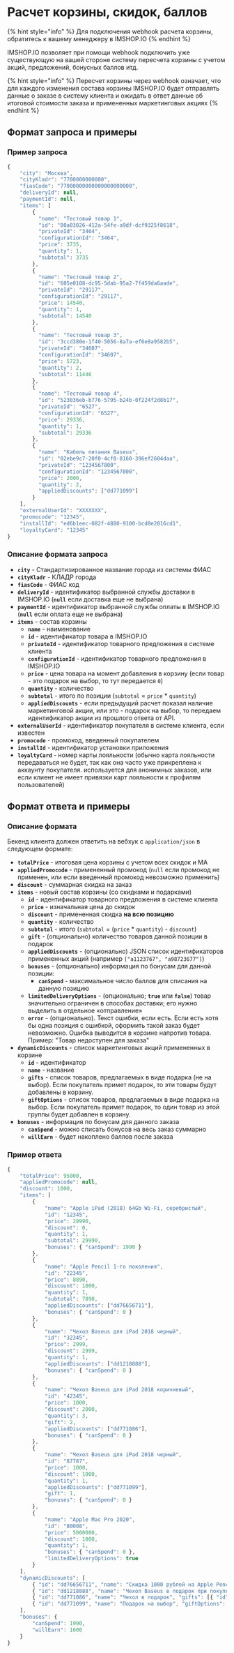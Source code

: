 # Расчет корзины, скидок, баллов

{% hint style="info" %}
Для подключения webhook расчета корзины, обратитесь к вашему менеджеру в IMSHOP.IO
{% endhint %}

IMSHOP.IO позволяет при помощи webhook подключить уже существующую на вашей стороне систему пересчета корзины с учетом акций, предложений, бонусных баллов итд.

{% hint style="info" %}
Пересчет корзины через webhook означает, что для каждого изменения состава корзины IMSHOP.IO будет отправлять данные о заказе в систему клиента и ожидать в ответ данные об итоговой стоимости заказа и примененных маркетинговых акциях
{% endhint %}

## Формат запроса и примеры

### Пример запроса

```javascript
{
    "city": "Москва",
    "cityKladr": "7700000000000",
    "fiasCode": "77000000000000000000000",
    "deliveryId": null,
    "paymentId": null,
    "items": [
        {
          "name": "Тестовый товар 1",
          "id": "00a03026-412a-54fe-a9df-dcf9325f8618",
          "privateId": "3464",
          "configurationId": "3464",
          "price": 3735,
          "quantity": 1,
          "subtotal": 3735
        },
        {
          "name": "Тестовый товар 2",
          "id": "605e0108-dc95-5dab-95a2-7f459da6aade",
          "privateId": "29117",
          "configurationId": "29117",
          "price": 14540,
          "quantity": 1,
          "subtotal": 14540
        },
        {
          "name": "Тестовый товар 3",
          "id": "3ccd380e-1f40-5056-8a7a-ef6e8a9582b5",
          "privateId": "34607",
          "configurationId": "34607",
          "price": 5723,
          "quantity": 2,
          "subtotal": 11446
        },
        {
          "name": "Тестовый товар 4",
          "id": "523036eb-b776-5795-b24b-0f224f2d8b17",
          "privateId": "6527",
          "configurationId": "6527",
          "price": 29336,
          "quantity": 1,
          "subtotal": 29336
        },
        {
          "name": "Кабель питания Baseus",
          "id": "02ebe9c7-20f0-4cf0-8160-396ef2604daa",
          "privateId": "1234567800",
          "configurationId": "1234567800",
          "price": 2000,
          "quantity": 2,
          "appliedDiscounts": ["dd771099"]
        }
    ],
    "externalUserId": "XXXXXXX",
    "promocode": "12345",
    "installId": "ed6b1eec-082f-4880-9100-bcd8e2016cd1",
    "loyaltyCard": "12345"
}
```

### Описание формата запроса

* **`city`** - Стандартизированное название города из системы ФИАС
* **`cityKladr`** - КЛАДР города
* **`fiasCode`** - ФИАС код
* **`deliveryId`** - идентификатор выбранной службы доставки в IMSHOP.IO \(**`null`** если доставка еще не выбрана\)
* **`paymentId`** - идентификатор выбранной службы оплаты в IMSHOP.IO \(**`null`** если оплата еще не выбрана\)
* **`items`** - состав корзины
  * **`name`** - наименование
  * **`id`** - идентификатор товара в IMSHOP.IO
  * **`privateId`** - идентификатор товарного предложения в системе клиента
  * **`configurationId`** - идентификатор товарного предложения в IMSHOP.IO
  * **`price`** - цена товара на момент добавления в корзину \(если товар - это подарок на выбор, то тут передается `0`\)
  * **`quantity`** - количество
  * **`subtotal`** - итого по позиции \(`subtotal` = `price` \* `quantity`\)
  * **`appliedDiscounts`** - если предыдущий расчет показал наличие маркетинговой акции, или это - подарок на выбор, то передаем идентификатор акции из прошлого ответа от API.
* **`externalUserId`** - идентификатор покупателя в системе клиента, если известен
* **`promocode`** - промокод, введенный покупателем
* **`installId`** - идентификатор установки приложения
* **`loyaltyCard`** - номер карты лояльности \(обычно карта лояльности передаваться не будет, так как она часто уже прикреплена к аккаунту покупателя. используется для анонимных заказов, или если клиент не имеет привязки карт лояльности к профилям пользователей\)

## Формат ответа и примеры

### Описание формата

Бекенд клиента должен ответить на вебхук с `application/json` в следующем формате:

* **`totalPrice`** - итоговая цена корзины с учетом всех скидок и МА
* **`appliedPromocode`** - примененный промокод \(`null` если промокод не применен, или если введенный промокод невозможно применить\)
* **`discount`** - суммарная скидка на заказ
* **`items`** - новый состав корзины \(со скидками и подарками\)
  * **`id`** - идентификатор товарного предложения в системе клиента
  * **`price`** - изначальная цена до скидок
  * **`discount`** - примененная скидка **на всю позицию**
  * **`quantity`** - количество
  * **`subtotal`** - итого \(`subtotal` = \(`price` \* `quantity`\) - `discount`\)
  * **`gift`** - \(опционально\) количество товаров данной позиции в подарок
  * **`appliedDiscounts`** - \(опционально\) JSON список идентификаторов примененных акций \(например `["a1123767", "a98723677"]`\)
  * **`bonuses`** - \(опционально\) информация по бонусам для данной позиции:
    * **`canSpend`** - максимальное число баллов для списания на данную позицию
  * **`limitedDeliveryOptions`** - \(опционально; **`true`** или **`false`**\) товар значительно ограничен в способах доставки; его нужно выделить в отдельное «отправление»
  * **`error`** - \(опционально\). Текст ошибки, если есть. Если есть хотя бы одна позиция с ошибкой, оформить такой заказ будет невозможно. Ошибка выводится в корзине напротив товара. Пример: "Товар недоступен для заказа"
* **`dynamicDiscounts`** - список маркетинговых акций примененных в корзине
  * **`id`** - идентификатор
  * **`name`** - название
  * **`gifts`** - список товаров, предлагаемых в виде подарка \(не на выбор\). Если покупатель примет подарок, то эти товары будут добавлены в корзину.
  * **`giftOptions`** - список товаров, предлагаемых в виде подарка на выбор. Если покупатель примет подарок, то один товар из этой группы будет добавлен в корзину.
* **`bonuses`** - информация по бонусам для данного заказа
  * **`canSpend`** - можно списать бонусов на весь заказ суммарно
  * **`willEarn`** - будет накоплено баллов после заказа

### Пример ответа

```javascript
{
    "totalPrice": 95000,
    "appliedPromocode": null,
    "discount": 1000,
    "items": [
        {
            "name": "Apple iPad (2018) 64Gb Wi-Fi, серебристый",
            "id": "12345",
            "price": 29990,
            "discount": 0,
            "quantity": 1,
            "subtotal": 29990,
            "bonuses": { "canSpend": 1990 }
        },
        {
            "name": "Apple Pencil 1-го поколения",
            "id": "22345",
            "price": 8890,
            "discount": 1000,
            "quantity": 1,
            "subtotal": 7890,
            "appliedDiscounts": ["dd76656711"],
            "bonuses": { "canSpend": 0 }
        },
        {
            "name": "Чехол Baseus для iPad 2018 черный",
            "id": "32345",
            "price": 2999,
            "discount": 2999,
            "quantity": 1,
            "appliedDiscounts": ["dd1218888"],
            "bonuses": { "canSpend": 0 }
        },
        {
            "name": "Чехол Baseus для iPad 2018 коричневый",
            "id": "42345",
            "price": 1000,
            "discount": 2000,
            "quantity": 3,
            "gift": 2,
            "appliedDiscounts": ["dd771086"],
            "bonuses": { "canSpend": 0 }
        },
        {
            "name": "Чехол Baseus для iPad 2018 черный",
            "id": "87787",
            "price": 1000,
            "discount": 1000,
            "quantity": 1,
            "appliedDiscounts": ["dd771099"],
            "gift": 1,
            "bonuses": { "canSpend": 0 }
        },
        {
            "name": "Apple Mac Pro 2020",
            "id": "80008",
            "price": 5000000,
            "discount": 1000,
            "quantity": 1,
            "bonuses": { "canSpend": 0 },
            "limitedDeliveryOptions": true
        }
    ],
    "dynamicDiscounts": [
        { "id": "dd76656711", "name": "Скидка 1000 рублей на Apple Pencil при покупе iPad" },
        { "id": "dd1218888", "name": "Чехол Baseus в подарок при покупке iPad и Apple Pencil" },
        { "id": "dd771086", "name": "Чехол в подарок", "gifts": [{ "id": "42345", "quantity": 2 }] },        
        { "id": "dd771099", "name": "Подарок на выбор", "giftOptions": [ { "id": "87787", "quantity": 1 }, { "id": "1234567801", "quantity": 3} ] }
    ],
    "bonuses": {
        "canSpend": 1990,
        "willEarn": 1600
    }
}
```

